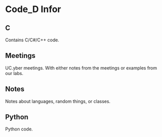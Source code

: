 # Code_D Infor

## C
Contains C/C#/C++ code.

## Meetings
UC.yber meetings. With either notes from the meetings or examples from our labs.

## Notes
Notes about languages, random things, or classes.

## Python
Python code.

